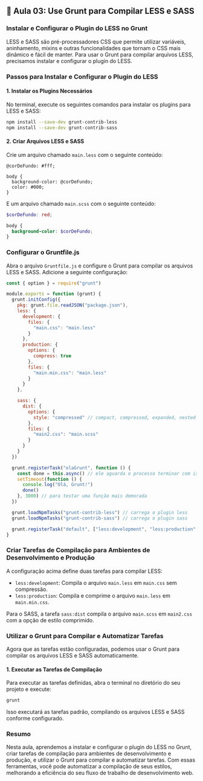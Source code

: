## 📝 Aula 03: Use Grunt para Compilar LESS e SASS

### Instalar e Configurar o Plugin do LESS no Grunt

LESS e SASS são pré-processadores CSS que permite utilizar variáveis, aninhamento, mixins e outras funcionalidades que tornam o CSS mais dinâmico e fácil de manter. Para usar o Grunt para compilar arquivos LESS, precisamos instalar e configurar o plugin do LESS.

### Passos para Instalar e Configurar o Plugin do LESS

#### 1. Instalar os Plugins Necessários

No terminal, execute os seguintes comandos para instalar os plugins para LESS e SASS:

```bash
npm install --save-dev grunt-contrib-less
npm install --save-dev grunt-contrib-sass
```

#### 2. Criar Arquivos LESS e SASS

Crie um arquivo chamado `main.less` com o seguinte conteúdo:

```less
@corDeFundo: #fff;

body {
  background-color: @corDeFundo;
  color: #000;
}
```

E um arquivo chamado `main.scss` com o seguinte conteúdo:

```scss
$corDeFundo: red;

body {
  background-color: $corDeFundo;
}
```

### Configurar o Gruntfile.js

Abra o arquivo `Gruntfile.js` e configure o Grunt para compilar os arquivos LESS e SASS. Adicione a seguinte configuração:

```javascript
const { option } = require("grunt")

module.exports = function (grunt) {
  grunt.initConfig({
    pkg: grunt.file.readJSON("package.json"),
    less: {
      development: {
        files: {
          "main.css": "main.less"
        }
      },
      production: {
        options: {
          compress: true
        },
        files: {
          "main.min.css": "main.less"
        }
      }
    },

    sass: {
      dist: {
        options: {
          style: "compressed" // compact, compressed, expanded, nested
        },
        files: {
          "main2.css": "main.scss"
        }
      }
    }
  })

  grunt.registerTask("olaGrunt", function () {
    const done = this.async() // ele aguarda o processo terminar com isso!
    setTimeout(function () {
      console.log("Olá, Grunt!")
      done()
    }, 3000) // para testar uma função mais demorada
  })

  grunt.loadNpmTasks("grunt-contrib-less") // carrega o plugin less
  grunt.loadNpmTasks("grunt-contrib-sass") // carrega o plugin sass

  grunt.registerTask("default", ["less:development", "less:production", "sass"]) // tarefas padrão
}
```

### Criar Tarefas de Compilação para Ambientes de Desenvolvimento e Produção

A configuração acima define duas tarefas para compilar LESS:

- `less:development`: Compila o arquivo `main.less` em `main.css` sem compressão.
- `less:production`: Compila e comprime o arquivo `main.less` em `main.min.css`.

Para o SASS, a tarefa `sass:dist` compila o arquivo `main.scss` em `main2.css` com a opção de estilo comprimido.

### Utilizar o Grunt para Compilar e Automatizar Tarefas

Agora que as tarefas estão configuradas, podemos usar o Grunt para compilar os arquivos LESS e SASS automaticamente.

#### 1. Executar as Tarefas de Compilação

Para executar as tarefas definidas, abra o terminal no diretório do seu projeto e execute:

```bash
grunt
```

Isso executará as tarefas padrão, compilando os arquivos LESS e SASS conforme configurado.

### Resumo

Nesta aula, aprendemos a instalar e configurar o plugin do LESS no Grunt, criar tarefas de compilação para ambientes de desenvolvimento e produção, e utilizar o Grunt para compilar e automatizar tarefas. Com essas ferramentas, você pode automatizar a compilação de seus estilos, melhorando a eficiência do seu fluxo de trabalho de desenvolvimento web.
